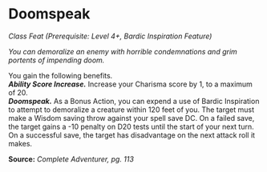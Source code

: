 # Doomspeak
*Class Feat (Prerequisite: Level 4+, Bardic Inspiration Feature)*

*You can demoralize an enemy with horrible condemnations and grim portents of impending doom.*

You gain the following benefits.  
***Ability Score Increase.*** Increase your Charisma score by 1, to a maximum of 20.  
***Doomspeak.*** As a Bonus Action, you can expend a use of Bardic Inspiration to attempt to demoralize a creature within 120 feet of you. The target must make a Wisdom saving throw against your spell save DC. On a failed save, the target gains a -10 penalty on D20 tests until the start of your next turn. On a successful save, the target has disadvantage on the next attack roll it makes.



**Source:** *Complete Adventurer, pg. 113*